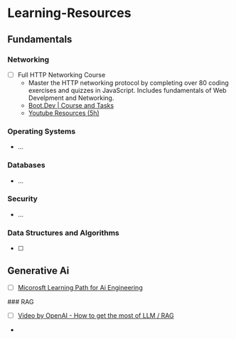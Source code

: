 # Learning-Resources

## Fundamentals

### Networking

- [ ] Full HTTP Networking Course
  - Master the HTTP networking protocol by completing over 80 coding exercises and quizzes in JavaScript. Includes fundamentals of Web Develpment and Networking.
  - [Boot.Dev | Course and Tasks](https://www.boot.dev/assignments/09ed0562-5760-4a78-919a-0233fa9b3227)
  - [Youtube Resources (5h)](https://www.youtube.com/watch?v=2JYT5f2isg4)

### Operating Systems

- ...

### Databases

- ...

### Security

- ...

### Data Structures and Algorithms

- [ ] 

## Generative Ai

- [ ] [Micorosft Learning Path for Ai Engineering](https://learn.microsoft.com/en-us/collections/22zpunq43jdyyn#edit-section-nejnipxr4jk80m)

### RAG

- [ ] [Video by OpenAI - How to get the most of LLM / RAG](https://www.youtube.com/watch?v=ahnGLM-RC1Y)
- 